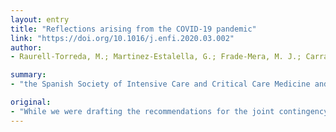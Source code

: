```yaml
---
layout: entry
title: "Reflections arising from the COVID-19 pandemic"
link: "https://doi.org/10.1016/j.enfi.2020.03.002"
author:
- Raurell-Torreda, M.; Martinez-Estalella, G.; Frade-Mera, M. J.; Carrasco Rodriguez-Rey, L. F.; Romero de San Pio, E.

summary:
- "the Spanish Society of Intensive Care and Critical Care Medicine and Coronary Units (SEMICYUC) were drafting the recommendations for the joint contingency plan. Members informed us of the lack of personal protection equipment (PPE), the rapid provision of improvised ICUs in various hospital areas and the recruitment of nurses to cover shifts. The failure to recognise the specialty of critical care nursing has highlighted the urgent need to learn from our mistakes."

original:
- "While we were drafting the recommendations for the joint contingency plan between the Spanish Society of Intensive Care and Coronary Unit Nursing (SEEIUC) and the Spanish Society of Intensive and Critical Care Medicine and Coronary Units (SEMICYUC), predictions were overtaken by events with regard to the magnitude of the COVID-19 pandemic. Members informed us of the lack of personal protection equipment (PPE), the rapid provision of improvised ICUs in various hospital areas and the recruitment of nurses to cover shifts. The failure to recognise the specialty of critical care nursing, included in the macro-specialty of medical-surgical nursing and not yet developed, has highlighted the urgent need to learn from our mistakes: specialisation, increase the number of nurses in teams and protect the public health system."
---
```


